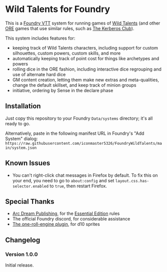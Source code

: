 # Wild Talents for Foundry

This is a [Foundry VTT](https://foundryvtt.com/) system for running games of
[Wild Talents](https://preview.drivethrurpg.com/en/product/78394/Wild-Talents-2nd-Edition)
(and other [ORE](https://arcdream.com/home/) games that use similar
rules, such as [The Kerberos Club](https://preview.drivethrurpg.com/en/product/64271/wild-talents-the-kerberos-club)).

This system includes features for:

- keeping track of Wild Talents characters, including support for custom
  silhouettes, custom powers, custom skills, and more
- automatically keeping track of point cost for things like archetypes and
  powers
- rolling dice in the ORE fashion, including interactive dice regrouping and use
  of alternate hard dice
- GM content creation, letting them make new extras and meta-qualities, change
  the default skillset, and keep track of minion groups
- initiative, ordering by Sense in the declare phase

## Installation

Just copy this repository to your Foundry `Data/systems` directory; it's all
ready to go.

Alternatively, paste in the following manifest URL in Foundry's
"Add System" dialog: `https://raw.githubusercontent.com/iconmaster5326/FoundryWildTalents/main/system.json`

## Known Issues

- You can't right-click chat messages in Firefox by default. To fix this on your
  end, you need to go to `about:config` and set
  `layout.css.has-selector.enabled` to `true`, then restart Firefox.

## Special Thanks

- [Arc Dream Publishing](https://arcdream.com/), for the
  [Essential Edition](https://preview.drivethrurpg.com/en/product/57975/Wild-Talents-Essential-Edition)
  rules
- The official Foundry discord, for considerable assistance
- [The one-roll-engine plugin](https://github.com/shemetz/one-roll-engine), for
  d10 sprites

## Changelog

### Version 1.0.0

Initial release.
